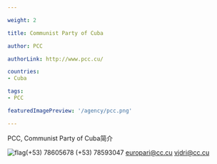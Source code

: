 ```yaml
---

weight: 2

title: Communist Party of Cuba

author: PCC

authorLink: http://www.pcc.cu/ 

countries: 
- Cuba

tags: 
- PCC

featuredImagePreview: '/agency/pcc.png'

---
```


PCC, Communist Party of Cuba简介 

<!--more-->

![flag](/agency/pcc.png)(+53) 78605678 (+53) 78593047 europari@cc.cu vjdri@cc.cu